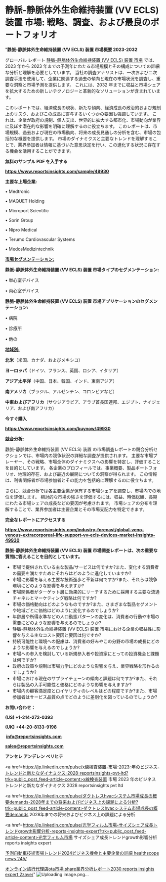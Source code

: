# 静脈-静脈体外生命維持装置 (VV ECLS) 装置 市場: 戦略、調査、および最良のポートフォリオ

"<strong>静脈-静脈体外生命維持装置 (VV ECLS) 装置 市場概要 2023-2032</strong>

グローバル レポート <a href=https://www.reportsinsights.com/sample/49930>静脈-静脈体外生命維持装置 (VV ECLS) 装置 市場</a> では、2023 年から 2023 年までの予測年にわたる市場規模とその構成についての詳細な分析と理解を必要としています。 当社の調査アナリストは、一次および二次調査手法を使用して、企業に関連する過去の傾向と現在の市場状況を調査し、重要な洞察と市場予測を提供します。 これには、2032 年までに収益と市場シェアを拡大​​するための新しいテクノロジーと革新的なソリューションが含まれています。

このレポートでは、経済成長の現状、新たな傾向、経済成長の政治的および規制上のリスク、およびこの成長に寄与するいくつかの要因も強調しています。 これは、企業が政府の規制、個人支出、世界的に拡大する都市化、市場動向が業界に及ぼす潜在的な影響を明確に理解するのに役立ちます。 このレポートは、市場規模、過去および現在の市場動向、将来の成長見通しの分析を含む、市場の包括的な概要を提供します。 市場のダイナミクスと主要なトレンドを理解することで、業界参加者は情報に基づいた意思決定を行い、この進化する状況に存在する機会を活用することができます。

<strong><b>無料のサンプル PDF を入手する</b></strong>

<a href=https://www.reportsinsights.com/sample/49930><strong><u>https://www.reportsinsights.com/sample/49930</u></strong></a>

<strong>主要な上場企業:</strong>

• Medtronic

• MAQUET Holding

• Microport Scientific

• Sorin Group

• Nipro Medical

• Terumo Cardiovascular Systems

• MedosMedizintechnik

<strong><u>市場セグメンテーション</u></strong><strong><u>:</u></strong>

<strong>静脈-静脈体外生命維持装置 (VV ECLS) 装置 市場タイプのセグメンテーション:</strong>

• 単心室デバイス

• 両心室デバイス

<strong>静脈-静脈体外生命維持装置 (VV ECLS) 装置 市場アプリケーションのセグメンテーション:</strong>

• 病院

• 診療所

• 他の

<strong><u>地域別</u></strong><strong><u>:</u></strong>

<strong>北米</strong>（米国、カナダ、およびメキシコ）

<strong>ヨーロッパ</strong>（ドイツ、フランス、英国、ロシア、イタリア）

<strong>アジア太平洋</strong>（中国、日本、韓国、インド、東南アジア）

<strong>南アメリカ</strong>（ブラジル、アルゼンチン、コロンビアなど）

<strong>中東およびアフリカ</strong>（サウジアラビア、アラブ首長国連邦、エジプト、ナイジェリア、および南アフリカ）

<strong>今すぐ購入</strong>

<a href=https://www.reportsinsights.com/buynow/49930><strong><u>https://www.reportsinsights.com/buynow/49930</u></strong></a>

<strong><u>競合分析:</u></strong>

静脈-静脈体外生命維持装置 (VV ECLS) 装置 の市場調査レポートの競合分析セクションでは、市場内の競争状況の詳細な調査が提供されます。 主要な市場プレーヤー、その戦略、市場全体のダイナミクスへの影響を特定し、評価することを目的としています。 各企業のプロフィールでは、事業概要、製品ポートフォリオ、地理的存在、および最近の展開についての洞察が得られます。 この情報は、利害関係者が市場参加者とその能力を包括的に理解するのに役立ちます。

さらに、競合分析では各主要企業が保有する市場シェアを調査し、市場内での地位を評価します。 相対的な市場の強さを評価するには、収益、時価総額、長期にわたる市場シェアの成長などの要因が考慮されます。 市場シェアの分布を理解することで、業界参加者は主要企業とその市場支配力を特定できます。

<strong>完全なレポートにアクセスする</strong>

<a href=https://www.reportsinsights.com/industry-forecast/global-veno-venous-extracorporeal-life-support-vv-ecls-devices-market-insights-49930><strong><u><b>https://www.reportsinsights.com/industry-forecast/global-veno-venous-extracorporeal-life-support-vv-ecls-devices-market-insights-49930</b></u></strong></a>

<strong><b>静脈-静脈体外生命維持装置 (VV ECLS) 装置 市場調査レポートは、次の重要な質問に答えることを目的としています。</b></strong>
<ul>
  <li>市場で提供されている主な製品/サービスは何ですか?また、変化する消費者の需要を満たすためにそれらはどのように進化していますか?</li>
  <li>市場に影響を与える主要な技術進歩と革新は何ですか?また、それらは競争環境にどのような影響を与えますか?</li>
  <li>市場関係者がターゲット層に効果的にリーチするために採用する主要な流通チャネルとマーケティング戦略は何ですか?</li>
  <li>市場の価格動向はどのようなものですか?また、さまざまな製品セグメントや地域ごとに価格はどのように変化するのでしょうか?</li>
  <li>年齢層や所得水準などの人口動態パターンの変化は、消費者の行動や市場の需要にどのような影響を与えるのでしょうか?</li>
  <li>静脈-静脈体外生命維持装置 (VV ECLS) 装置 市場における企業の収益性に影響を与える主なコスト要因と要因は何ですか?</li>
  <li>持続可能性と環境への配慮は、消費者の好みやこの分野の市場の成長にどのような影響を与えるのでしょうか?</li>
  <li>市場への参入を検討している新規参入者や投資家にとっての投資機会と課題は何ですか?</li>
  <li>政府の政策や規制は市場力学にどのような影響を与え、業界戦略を形作るのでしょうか?</li>
  <li>市場における現在のサプライチェーンの傾向と課題は何ですか?また、それらは製品の入手可能性と価格にどのような影響を与えますか?</li>
  <li>市場内の顧客満足度とロイヤリティのレベルはどの程度ですか?また、市場参加者はサービス品質の点でどのように差別化を図っているのでしょうか?</li>
</ul>
<strong>お問い合わせ：</strong>

<strong>(US) +1-214-272-0393</strong>

<strong>(UK) +44-20-8133-9198</strong>

<strong> </strong><a href=info@reportsinsights.com><strong><u>info@reportsinsights.com</u></strong></a>

<a href=sales@reportsinsights.com><strong><u>sales@reportsinsights.com</u></strong></a>

<strong>アンセレ アンデレン ベリヒテ</strong>

<a href=https://jp.linkedin.com/pulse/x線検査装置-市場-2023-年のビジネス-トレンドと新たなダイナミクス-2028-reportsinsights-pvt-ltd?trk=public_post_feed-article-content>x線検査装置 市場 2023 年のビジネス トレンドと新たなダイナミクス 2028 reportsinsights pvt ltd</a>

<a href=https://jp.linkedin.com/pulse/ダクトレスhvacシステム市場成長の概要demands-2028年までの将来およびビジネス上の課題による分析?trk=public_post_feed-article-content>ダクトレスhvacシステム市場成長の概要demands 2028年までの将来およびビジネス上の課題による分析</a>

<a href=https://jp.linkedin.com/pulse/光学フィルム市場-サイズシェア成長トレンドgrowth影響分析-reports-insights-expert?trk=public_post_feed-article-content>光学フィルム市場 サイズシェア成長トレンドgrowth影響分析 reports insights expert</a>

<a href=https://www.linkedin.com/pulse/予測自動車技術市場トレンド2024ビジネス機会と主要企業の詳細-healthscope-news-245/>予測自動車技術市場トレンド2024ビジネス機会と主要企業の詳細 healthscope news 245/</a>

<a href=https://www.linkedin.com/pulse/オンライン旅行代理店ota市場-share業界分析レポート2030-reports-insights-expert-2zave/>オンライン旅行代理店ota市場 share業界分析レポート2030 reports insights expert 2zave/</a>"
![Uploading image.png…]()
